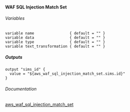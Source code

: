 #### WAF SQL Injection Match Set


###### Variables
```
variable name                { default = "" }
variable data                { default = "" }
variable type                { default = "" }
variable text_transformation { default = "" }
```

##### Outputs
```
output "sims_id" {
  value = "${aws_waf_sql_injection_match_set.sims.id}"
}
```

###### Documentation
[aws_waf_sql_injection_match_set](https://www.terraform.io/docs/providers/aws/r/waf_sql_injection_match_set.html)

